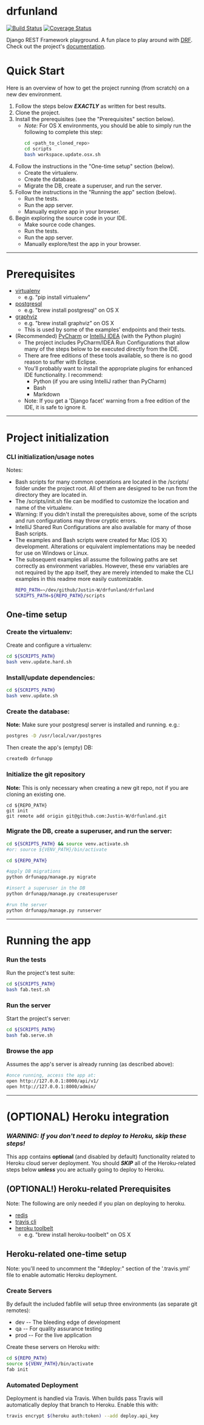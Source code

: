 # drfunland
[![Build Status](https://travis-ci.org/Justin-W/drfunland.svg?branch=master)](https://travis-ci.org/Justin-W/drfunland)
[![Coverage Status](https://coveralls.io/repos/Justin-W/drfunland/badge.svg?branch=master&service=github)](https://coveralls.io/github/Justin-W/drfunland?branch=master)

Django REST Framework playground. A fun place to play around with [DRF](http://www.django-rest-framework.org/). Check out the project's [documentation](http://Justin-W.github.io/drfunland/).

# Quick Start

Here is an overview of how to get the project running (from scratch) on a new dev environment.

1. Follow the steps below **_EXACTLY_** as written for best results.
2. Clone the project.
3. Install the prerequisites (see the "Prerequisites" section below).
   - *Note:* For OS X environments, you should be able to simply run the following
   to complete this step:
        ```bash
        cd <path_to_cloned_repo>
        cd scripts
        bash workspace.update.osx.sh
        ```
4. Follow the instructions in the "One-time setup" section (below).
   - Create the virtualenv.
   - Create the database.
   - Migrate the DB, create a superuser, and run the server.
5. Follow the instructions in the "Running the app" section (below).
   - Run the tests.
   - Run the app server.
   - Manually explore app in your browser.
6. Begin exploring the source code in your IDE.
   - Make source code changes.
   - Run the tests.
   - Run the app server.
   - Manually explore/test the app in your browser.


---

# Prerequisites
- [virtualenv](https://virtualenv.pypa.io/en/latest/)
  - e.g. "pip install virtualenv"
- [postgresql](http://www.postgresql.org/)
  - e.g. "brew install postgresql" on OS X
- [graphviz](http://www.graphviz.org/)
  - e.g. "brew install graphviz" on OS X
  - This is used by some of the examples' endpoints and their tests.
- (Recommended) [PyCharm](https://www.jetbrains.com/pycharm/) or
[IntelliJ IDEA](https://www.jetbrains.com/idea/) (with the Python plugin)
  - The project includes PyCharm/IDEA Run Configurations that allow many of the steps below to be executed directly from the IDE.
  - There are free editions of these tools available, so there is no good reason to suffer with Eclipse.
  - You'll probably want to install the appropriate plugins for enhanced IDE functionality. I recommend:
    - Python (if you are using IntelliJ rather than PyCharm)
    - Bash
    - Markdown
  - Note: If you get a 'Django facet' warning from a free edition of the IDE, it is safe to ignore it.

---

# Project initialization

### CLI initialization/usage notes
Notes:
- Bash scripts for many common operations are located in the /scripts/ folder under the project root.
All of them are designed to be run from the directory they are located in.
- The /scripts/init.sh file can be modified to customize the location and name of the virtualenv.
- Warning: If you didn't install the prerequisites above, some of the scripts and run configurations may throw cryptic errors.
- IntelliJ Shared Run Configurations are also available for many of those Bash scripts.
- The examples and Bash scripts were created for Mac (OS X) development.
Alterations or equivalent implementations may be needed for use on Windows or Linux.
- The subsequent examples all assume the following paths are set correctly as environment variables.
However, these env variables are not required by the app itself, they are merely intended to make the CLI examples
in this readme more easily customizable.
    ```bash
    REPO_PATH=~/dev/github/Justin-W/drfunland/drfunland
    SCRIPTS_PATH=${REPO_PATH}/scripts
    ```

## One-time setup

### Create the virtualenv:

Create and configure a virtualenv:

```bash
cd ${SCRIPTS_PATH}
bash venv.update.hard.sh
```

### Install/update dependencies:

```bash
cd ${SCRIPTS_PATH}
bash venv.update.sh
```

### Create the database:
**Note:** Make sure your postgresql server is installed and running. e.g.:

```bash
postgres -D /usr/local/var/postgres
```

Then create the app's (empty) DB:
```bash
createdb drfunapp
```

### Initialize the git repository
**Note:** This is only necessary when creating a new git repo, not if you are cloning an existing one.
```
cd ${REPO_PATH}
git init
git remote add origin git@github.com:Justin-W/drfunland.git
```

### Migrate the DB, create a superuser, and run the server:
```bash
cd ${SCRIPTS_PATH} && source venv.activate.sh
#or: source ${VENV_PATH}/bin/activate

cd ${REPO_PATH}

#apply DB migrations
python drfunapp/manage.py migrate

#insert a superuser in the DB
python drfunapp/manage.py createsuperuser

#run the server
python drfunapp/manage.py runserver
```

---

# Running the app

### Run the tests
Run the project's test suite:

```bash
cd ${SCRIPTS_PATH}
bash fab.test.sh
```

### Run the server
Start the project's server:

```bash
cd ${SCRIPTS_PATH}
bash fab.serve.sh
```

### Browse the app
Assumes the app's server is already running (as described above):

```bash
#once running, access the app at:
open http://127.0.0.1:8000/api/v1/
open http://127.0.0.1:8000/admin/
```

---

# (OPTIONAL) Heroku integration

### **_WARNING: If you don't need to deploy to Heroku, skip these steps!_**
This app contains **optional** (and disabled by default) functionality related to Heroku cloud server deployment.
You should **_SKIP_** all of the Heroku-related steps below **_unless_** you are actually going to deploy to Heroku.

## (OPTIONAL!) Heroku-related Prerequisites
Note: The following are only needed if you plan on deploying to heroku.
- [redis](http://redis.io/)
- [travis cli](http://blog.travis-ci.com/2013-01-14-new-client/)
- [heroku toolbelt](https://toolbelt.heroku.com/)
  - e.g. "brew install heroku-toolbelt" on OS X

## Heroku-related one-time setup
Note: you'll need to uncomment the "#deploy:" section of the '.travis.yml' file to enable automatic Heroku deployment.

### Create Servers
By default the included fabfile will setup three environments (as separate git remotes):

- dev -- The bleeding edge of development
- qa -- For quality assurance testing
- prod -- For the live application

Create these servers on Heroku with:

```bash
cd ${REPO_PATH}
source ${VENV_PATH}/bin/activate
fab init
```

### Automated Deployment
Deployment is handled via Travis. When builds pass Travis will automatically deploy that branch to Heroku. Enable this with:
```bash
travis encrypt $(heroku auth:token) --add deploy.api_key
```
